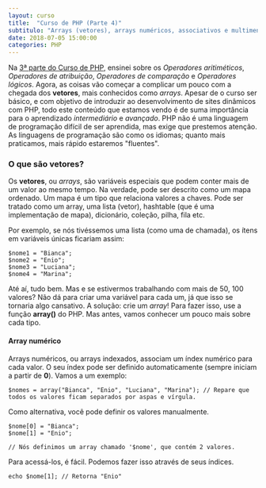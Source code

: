 ```yaml
---
layout: curso
title:  "Curso de PHP (Parte 4)"
subtitulo: "Arrays (vetores), arrays numéricos, associativos e multimensionais."
date: 2018-07-05 15:00:00
categories: PHP
---
```


Na [3ª parte do Curso de PHP](https://envolte.github.io/cursos/PHP/parte-3), ensinei sobre os *Operadores aritiméticos*, *Operadores de atribuição*, *Operadores de comparação* e *Operadores lógicos*. Agora, as coisas vão começar a complicar um pouco com a chegada dos **vetores**, mais conhecidos como *arrays*. Apesar de o curso ser básico, e com objetivo de introduzir ao desenvolvimento de sites dinâmicos com PHP, todo este conteúdo que estamos vendo é de suma importância para o aprendizado *intermediário* e *avançado*. PHP não é uma linguagem de programação difícil de ser aprendida, mas exige que prestemos atenção. As linguagens de programação são como os idiomas; quanto mais praticamos, mais rápido estaremos "fluentes".

### O que são vetores?

Os **vetores**, ou *arrays*, são variáveis especiais que podem conter mais de um valor ao mesmo tempo. Na verdade, pode ser descrito como um mapa ordenado. Um mapa é um tipo que relaciona valores a chaves. Pode ser tratado como um array, uma lista (vetor), hashtable (que é uma implementação de mapa), dicionário, coleção, pilha, fila etc.

Por exemplo, se nós tivéssemos uma lista (como uma de chamada), os ítens em variáveis únicas ficariam assim:

```
$nome1 = "Bianca";
$nome2 = "Enio";
$nome3 = "Luciana";
$nome4 = "Marina";
```

Até aí, tudo bem. Mas e se estivermos trabalhando com mais de 50, 100 valores? Não dá para criar uma variável para cada um, já que isso se tornaria algo cansativo. A solução: crie um *array*! Para fazer isso, use a função **array()** do PHP. Mas antes, vamos conhecer um pouco mais sobre cada tipo.

#### Array numérico

Arrays numéricos, ou arrays indexados, associam um índex numérico para cada valor. O seu índex pode ser definido automaticamente (sempre iniciam a partir de **0**). Vamos a um exemplo:

```
$nomes = array("Bianca", "Enio", "Luciana", "Marina"); // Repare que todos os valores ficam separados por aspas e vírgula.
```

Como alternativa, você pode definir os valores manualmente.

```
$nome[0] = "Bianca";
$nome[1] = "Enio";

// Nós definimos um array chamado '$nome', que contém 2 valores.
```

Para acessá-los, é fácil. Podemos fazer isso através de seus índices.

```
echo $nome[1]; // Retorna "Enio"
```

